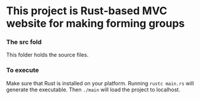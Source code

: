 # This project is Rust-based MVC website for making forming groups
### The src fold
This folder holds the source files. 
### To execute
Make sure that Rust is installed on your platform. Running `rustc main.rs` will generate the executable. Then `./main` will load the project to localhost.

